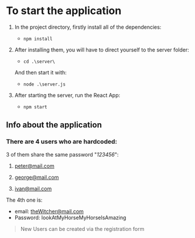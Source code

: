 # To start the application

1. In the project directory, firstly install all of the dependencies:

    - `npm install`

2. After installing them, you will have to direct yourself to the server folder:

    - `cd .\server\`

    And then start it with:

    - `node .\server.js`

3. After starting the server, run the React App:

    - `npm start`

## Info about the application

### There are 4 users who are hardcoded:

3 of them share the same password \"_123456_\":

1. peter@mail.com

2. george@mail.com

3. ivan@mail.com

The 4th one is:

-   email: theWitcher@mail.com
-   Password: lookAtMyHorseMyHorseIsAmazing

> New Users can be created via the registration form
